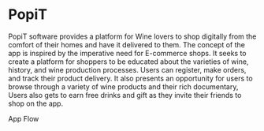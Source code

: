 # PopiT
PopiT software provides a platform for Wine lovers to shop digitally from the comfort of their homes and have it delivered to them. 
The concept of the app is inspired by the imperative need for E-commerce shops. It seeks to create a platform for shoppers to be
educated about the varieties of wine, history, and wine production processes. Users can register, make orders, and track their
product delivery. It also presents an opportunity for users to browse through a variety of wine products and their rich documentary, 
Users also gets to earn free drinks and gift as they invite their friends to shop on the app.

App Flow
